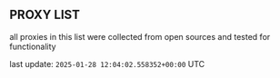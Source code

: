 ## PROXY LIST

all proxies in this list were collected from open sources and tested for functionality

last update: `2025-01-28 12:04:02.558352+00:00` UTC